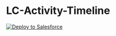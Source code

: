 ﻿# LC-Activity-Timeline
 
 
<a href="https://githubsfdeploy.herokuapp.com?owner=brunadileo&repo=ActivityTimeline&ref=fieloelr">
  <img alt="Deploy to Salesforce"
       src="https://raw.githubusercontent.com/afawcett/githubsfdeploy/master/deploy.png">
</a>

